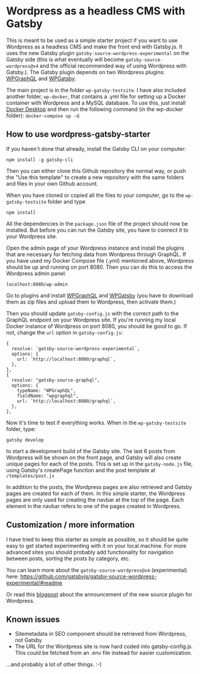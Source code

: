 # Wordpress as a headless CMS with Gatsby

This is meant to be used as a simple starter project if you want to use Wordpress as a headless CMS and make the front end with Gatsby.js. It uses the new Gatsby plugin `gatsby-source-wordpress-experimental` on the Gatsby side (this is what eventually will become `gatsby-source-wordpress@v4` and the official recommended way of using Wordpress with Gatsby.). The Gatsby plugin depends on two Wordpress plugins: [WPGraphQL](https://github.com/wp-graphql/wp-graphql) and [WPGatsby](https://github.com/gatsbyjs/wp-gatsby).

The main project is in the folder `wp-gatsby-testsite`. I have also included another folder, `wp-docker`, that contains a .yml file for setting up a Docker container with Wordpress and a MySQL database. To use this, just install [Docker Desktop](https://docs.docker.com/compose/install/) and then run the following command (in the wp-docker folder): `docker-compose up -d`.

## How to use wordpress-gatsby-starter

If you haven't done that already, install the Gatsby CLI on your computer:

    npm install -g gatsby-cli

Then you can either clone this Github repository the normal way, or push the "Use this template" to create a new repository with the same folders and files in your own Github account.

When you have cloned or copied all the files to your computer, go to the `wp-gatsby-testsite` folder and type

    npm install

All the dependencies in the `package.json` file of the project should now be installed. But before you can run the Gatsby site, you have to connect it to your Wordpress site.

Open the admin page of your Wordpress instance and install the plugins that are necessary for fetching data from Wordpress through GraphQL. If you have used my Docker Compose file (.yml) mentioned above, Wordpress should be up and running on port 8080. Then you can do this to access the Wordpress admin panel:

    localhost:8080/wp-admin

Go to plugins and install [WPGraphQL](https://github.com/wp-graphql/wp-graphql) and [WPGatsby](https://github.com/gatsbyjs/wp-gatsby) (you have to download them as zip files and upload them to Wordpress, then activate them.)

Then you should update `gatsby-config.js` with the correct path to the GraphQL endpoint on your Wordpress site. If you're running my local Docker instance of Wordpress on port 8080, you should be good to go. If not, change the `url` option in `gatsby-config.js`:

    {
      resolve: `gatsby-source-wordpress-experimental`,
      options: {
        url: `http://localhost:8080/graphql`,
      },
    },
    {
      resolve: "gatsby-source-graphql",
      options: {
        typeName: "WPGraphQL",
        fieldName: "wpgraphql",
        url: `http://localhost:8080/graphql`,
      },
    },

Now it's time to test if everything works. When in the `wp-gatsby-testsite` folder, type:

    gatsby develop

to start a development build of the Gatsby site. The last 6 posts from Wordpress will be shown on the front page, and Gatsby will also create unique pages for each of the posts. This is set up in the `gatsby-node.js` file, using Gatsby's createPage function and the post template at `/templates/post.js`

In addition to the posts, the Wordpress pages are also retrieved and Gatsby pages are created for each of them. In this simple starter, the Wordpress pages are only used for creating the navbar at the top of the page. Each element in the navbar refers to one of the pages created in Wordpress.

## Customization / more information

I have tried to keep this starter as simple as possible, so it should be quite easy to get started experimenting with it on your local machine. For more advanced sites you should probably add functionality for navigation between posts, sorting the posts by category, etc.

You can learn more about the `gatsby-source-wordpress@v4` (experimental) here: https://github.com/gatsbyjs/gatsby-source-wordpress-experimental/#readme

Or read this [blogpost](https://www.gatsbyjs.org/blog/2020-07-07-wordpress-source-beta/) about the announcement of the new source plugin for Wordpress.

## Known issues

- Sitemetadata in SEO component should be retrieved from Wordpress, not Gatsby
- The URL for the Wordpress site is now hard coded into gatsby-config.js. This could be fetched from an .env file instead for easier customization.

...and probably a lot of other things. :-)

